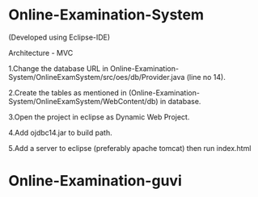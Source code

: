 # Online-Examination-System






(Developed using Eclipse-IDE)


Architecture - MVC 


1.Change the database URL in Online-Examination-System/OnlineExamSystem/src/oes/db/Provider.java (line no 14).

2.Create the tables as mentioned in (Online-Examination-System/OnlineExamSystem/WebContent/db) in database.

3.Open the project in eclipse as Dynamic Web Project.

4.Add ojdbc14.jar to build path.

5.Add a server to eclipse (preferably apache tomcat) then run index.html

# Online-Examination-guvi
